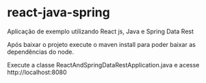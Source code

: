 # react-java-spring
Aplicação de exemplo utilizando React js, Java e Spring Data Rest

Após baixar o projeto execute o maven install para poder baixar as dependências do node.

Execute a classe ReactAndSpringDataRestApplication.java e acesse http://localhost:8080
